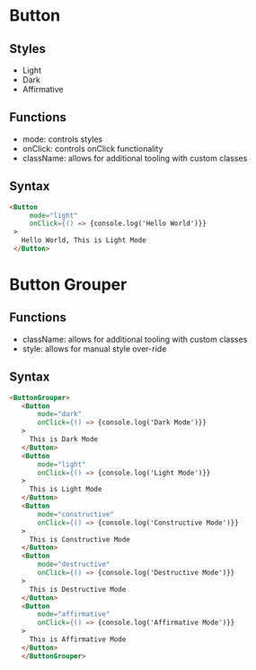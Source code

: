 # Button

## Styles

- Light
- Dark
- Affirmative

## Functions

- mode: controls styles
- onClick: controls onClick functionality
- className: allows for additional tooling with custom classes

## Syntax

   ```html
   <Button
        mode="light"
        onClick={() => {console.log('Hello World')}}
    >
      Hello World, This is Light Mode
    </Button>
   ```

# Button Grouper

## Functions

- className: allows for additional tooling with custom classes
- style: allows for manual style over-ride

## Syntax

   ```html
   <ButtonGrouper>
      <Button
          mode="dark"
          onClick={() => {console.log('Dark Mode')}}
      >
        This is Dark Mode
      </Button>
      <Button
          mode="light"
          onClick={() => {console.log('Light Mode')}}
      >
        This is Light Mode
      </Button>
      <Button
          mode="constructive"
          onClick={() => {console.log('Constructive Mode')}}
      >
        This is Constructive Mode
      </Button>
      <Button
          mode="destructive"
          onClick={() => {console.log('Destructive Mode')}}
      >
        This is Destructive Mode
      </Button>
      <Button
          mode="affirmative"
          onClick={() => {console.log('Affirmative Mode')}}
      >
        This is Affirmative Mode
      </Button>
      </ButtonGrouper>
   ```
